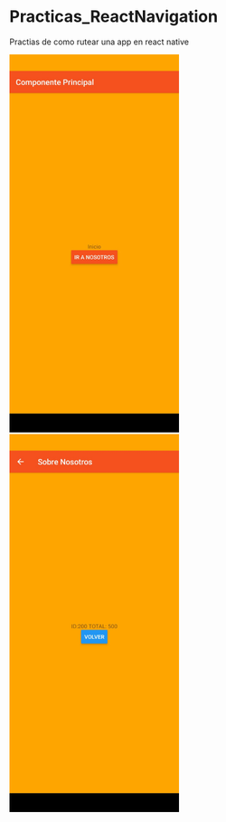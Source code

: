 # Practicas_ReactNavigation
Practias de como rutear una app en react native
<div>
<img width="300px" src="/src/images/2.jpeg"/>
<img width="300px" src="/src/images/1.jpeg"/>
</div>
